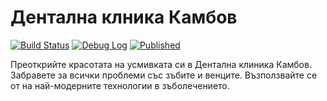 # Дентална клника Камбов
[![Build Status](http://dev.almero.pro/dentalclinic.bg/status/build.svg?v=4)](http://dev.almero.pro/dentalclinic.bg)
[![Debug Log](https://img.shields.io/badge/debug-log-lightgrey.svg)](http://dev.almero.pro:8082)
[![Published](http://dentalclinic.bg/status/published.svg)](http://dentalclinic.bg)

Преоткрийте красотата на усмивката си в Дентална клиника Камбов. Забравете за всички проблеми със зъбите и венците. Възползвайте се от на най-модерните технологии в зъболечението.
